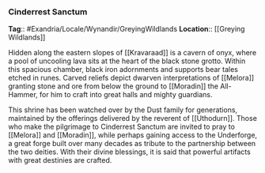 ### Cinderrest Sanctum
**Tag**:: #Exandria/Locale/Wynandir/GreyingWildlands
**Location**:: [[Greying Wildlands]]

Hidden along the eastern slopes of [[Kravaraad]] is a cavern of onyx, where a pool of uncooling lava sits at the heart of the black stone grotto. Within this spacious chamber, black iron adornments and supports bear tales etched in runes. Carved reliefs depict dwarven interpretations of [[Melora]] granting stone and ore from below the ground to [[Moradin]] the All-Hammer, for him to craft into great halls and mighty guardians.

This shrine has been watched over by the Dust family for generations, maintained by the offerings delivered by the reverent of [[Uthodurn]]. Those who make the pilgrimage to Cinderrest Sanctum are invited to pray to [[Melora]] and [[Moradin]], while perhaps gaining access to the Underforge, a great forge built over many decades as tribute to the partnership between the two deities. With their divine blessings, it is said that powerful artifacts with great destinies are crafted.